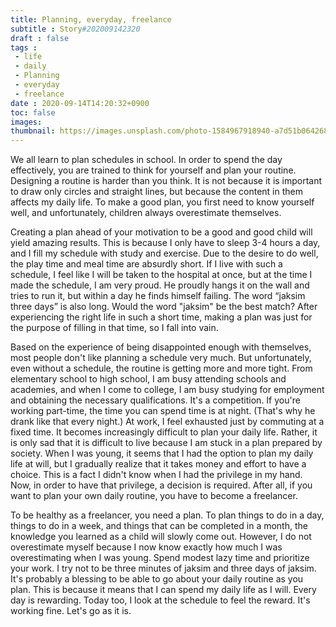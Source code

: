 ```yaml
---
title: Planning, everyday, freelance
subtitle : Story#202009142320
draft : false
tags :
 - life
 - daily
 - Planning
 - everyday
 - freelance
date : 2020-09-14T14:20:32+0900
toc: false
images: 
thumbnail: https://images.unsplash.com/photo-1584967918940-a7d51b064268?ixlib=rb-1.2.1&q=80&fm=jpg&crop=entropy&cs=tinysrgb&w=1080&fit=max&ixid=eyJhcHBfaWQiOjE1NTU0OX0
---
```


We all learn to plan schedules in school. In order to spend the day effectively, you are trained to think for yourself and plan your routine. Designing a routine is harder than you think. It is not because it is important to draw only circles and straight lines, but because the content in them affects my daily life. To make a good plan, you first need to know yourself well, and unfortunately, children always overestimate themselves.  

Creating a plan ahead of your motivation to be a good and good child will yield amazing results. This is because I only have to sleep 3-4 hours a day, and I fill my schedule with study and exercise. Due to the desire to do well, the play time and meal time are absurdly short. If I live with such a schedule, I feel like I will be taken to the hospital at once, but at the time I made the schedule, I am very proud. He proudly hangs it on the wall and tries to run it, but within a day he finds himself failing. The word “jaksim three days” is also long. Would the word "jaksim" be the best match? After experiencing the right life in such a short time, making a plan was just for the purpose of filling in that time, so I fall into vain.  

Based on the experience of being disappointed enough with themselves, most people don't like planning a schedule very much. But unfortunately, even without a schedule, the routine is getting more and more tight. From elementary school to high school, I am busy attending schools and academies, and when I come to college, I am busy studying for employment and obtaining the necessary qualifications. It's a competition. If you're working part-time, the time you can spend time is at night. (That's why he drank like that every night.) At work, I feel exhausted just by commuting at a fixed time. It becomes increasingly difficult to plan your daily life. Rather, it is only sad that it is difficult to live because I am stuck in a plan prepared by society. When I was young, it seems that I had the option to plan my daily life at will, but I gradually realize that it takes money and effort to have a choice. This is a fact I didn't know when I had the privilege in my hand. Now, in order to have that privilege, a decision is required. After all, if you want to plan your own daily routine, you have to become a freelancer.  

To be healthy as a freelancer, you need a plan. To plan things to do in a day, things to do in a week, and things that can be completed in a month, the knowledge you learned as a child will slowly come out. However, I do not overestimate myself because I now know exactly how much I was overestimating when I was young. Spend modest lazy time and prioritize your work. I try not to be three minutes of jaksim and three days of jaksim. It's probably a blessing to be able to go about your daily routine as you plan. This is because it means that I can spend my daily life as I will. Every day is rewarding. Today too, I look at the schedule to feel the reward. It's working fine. Let's go as it is.  

